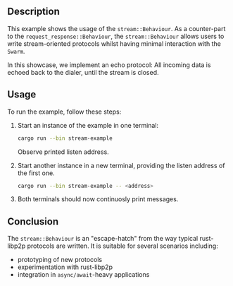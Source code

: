 ## Description

This example shows the usage of the `stream::Behaviour`.
As a counter-part to the `request_response::Behaviour`, the `stream::Behaviour` allows users to write stream-oriented protocols whilst having minimal interaction with the `Swarm`.

In this showcase, we implement an echo protocol: All incoming data is echoed back to the dialer, until the stream is closed.

## Usage

To run the example, follow these steps:

1. Start an instance of the example in one terminal:

   ```sh
   cargo run --bin stream-example
   ```

   Observe printed listen address.

2. Start another instance in a new terminal, providing the listen address of the first one.

   ```sh
   cargo run --bin stream-example -- <address>
   ```

3. Both terminals should now continuosly print messages. 

## Conclusion

The `stream::Behaviour` is an "escape-hatch" from the way typical rust-libp2p protocols are written.
It is suitable for several scenarios including:

- prototyping of new protocols
- experimentation with rust-libp2p
- integration in `async/await`-heavy applications